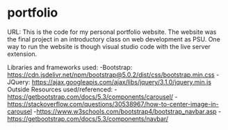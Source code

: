 # portfolio
URL: 
This is the code for my personal portfolio website. The website was the final project in an introductory class on web development as PSU.
One way to run the website is though visual studio code with the live server extension. 

Libraries and frameworks used:
-Bootstrap: https://cdn.jsdelivr.net/npm/bootstrap@5.0.2/dist/css/bootstrap.min.css
-JQuery: https://ajax.googleapis.com/ajax/libs/jquery/3.1.0/jquery.min.js
Outside Resources used/referenced:
-https://getbootstrap.com/docs/5.3/components/carousel/
-https://stackoverflow.com/questions/30538967/how-to-center-image-in-carousel
-https://www.w3schools.com/bootstrap4/bootstrap_navbar.asp
-https://getbootstrap.com/docs/5.3/components/navbar/

